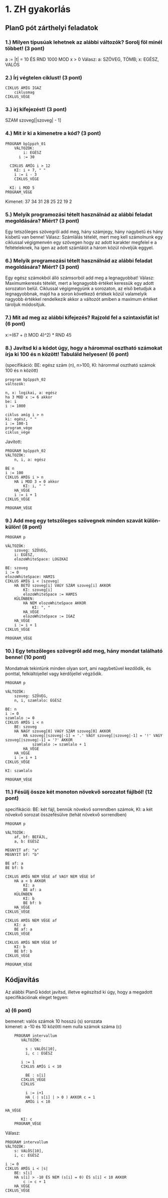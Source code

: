 # 1. ZH gyakorlás
## PlanG pót zárthelyi feladatok
### 1.) Milyen típusúak lehetnek az alábbi változók? Sorolj föl minél többet! (3 pont)
a := |t| = 10 ÉS RND 1000 MOD x > 0
Válasz: a: SZÖVEG, TÖMB; x: EGÉSZ, VALÓS
### 2.) Írj végtelen ciklust! (3 pont)
```Plang
CIKLUS AMÍG IGAZ
	ciklusmag
CIKLUS_VÉGE
```
### 3.) írj kifejezést! (3 pont)
SZAM szoveg\[\|szoveg\| - 1\]
### 4.) Mit ír ki a kimenetre a kód? (3 pont)
```Plang
PROGRAM bp1ppzh_01
	VÁLTOZÓK:
		i: EGÉSZ
	  i := 30

  CIKLUS AMÍG i > 12
    KI: i + 7, " "
    i := i - 3
	CIKLUS_VÉGE

  KI: i MOD 5
PROGRAM_VÉGE
```
Kimenet: 37 34 31 28 25 22 19 2
### 5.) Melyik programozási tételt használnád az alábbi feladat megoldására? Miért? (3 pont)
Egy tetszőleges szövegről add meg, hány számjegy, hány nagybetű és hány kisbetű van benne!
Válasz: Számlálás tételét, mert meg kell számolnunk egy ciklussal végigmenvén egy szövegen hogy az adott karakter megfelel e a feltételeknek, ha igen az adott számlálót a három közül növeljük eggyel.
### 6.) Melyik programozási tételt használnád az alábbi feladat megoldására? Miért? (3 pont)  
Egy egész számokból álló számsorból add meg a legnagyobbat!
Válasz: Maximumkeresés tételét, mert a legnagyobb értéket keressük egy adott sorozaton belül. Ciklussal végigmegyünk a sorozaton, az első betudjuk a legnagyobbnak, majd ha a soron következő értékek közül valamelyik nagyobb értékkel rendelkezik akkor a változót amiben a maximum értéket tároljuk módosítjuk.
### 7.) Mit ad meg az alábbi kifejezés? Rajzold fel a szintaxisfát is! (6 pont)
x:=(67 + (t MOD 4)^2) * RND 45
### 8.) Javítsd ki a kódot úgy, hogy a hárommal osztható számokat írja ki 100 és n között! Tabuláld helyesen! (6 pont)  
(specifikáció: BE: egész szám (n), n>100, KI: hárommal osztható számok 100 és n között)
```Plang
program bp1ppzh_02
változók:

n, x: logikai, a: egész
ha 3 MOD x := 6 akkor
be: i
i := 1000

ciklus amíg i > n
ki: egész, " "
i := 100-1
program_vége
ciklus_vége
```
Javított:
```Plang
PROGRAM bp1ppzh_02
VÁLTOZÓK:
	n, i, a: egész

BE n
i := 100
CIKLUS AMÍG i > n
	HA i MOD 3 = 0 akkor
		KI: i, " "
	HA_VÉGE
	i := i + 1
CIKLUS_VÉGE

PROGRAM_VÉGE
```
### 9.) Add meg egy tetszőleges szövegnek minden szavát külön-külön! (8 pont)
```Plang
PROGRAM p

VÁLTOZÓK:
	szoveg: SZÖVEG,
	i: EGÉSZ,
	elozoWhiteSpace: LOGIKAI

BE: szoveg
i := 0
elozoWhiteSpace: HAMIS
CIKLUS AMÍG i < |szoveg|
	HA BETŰ szoveg[i] VAGY SZÁM szoveg[i] AKKOR
		KI: szoveg[i]
		elozoWhiteSpace := HAMIS
	KÜLÖNBEN:
		HA NEM elozoWhiteSpace AKKOR
			KI: ", "
		HA_VÉGE
		elozoWhiteSpace := IGAZ
	HA_VÉGE
	i := i + 1
CIKLUS_VÉGE

PROGRAM_VÉGE
```
### 10.) Egy tetszőleges szövegről add meg, hány mondat található benne! (10 pont)
Mondatnak tekintünk minden olyan sort, ami nagybetűvel kezdődik, és ponttal, felkiáltójellel vagy kérdőjellel végződik.
```Plang
PROGRAM p

VÁLTOZÓK:
	szoveg: SZÖVEG,
	n, i, szamlalo: EGÉSZ

BE: n
i := 0
szamlalo := 0
CIKLUS AMÍG i < n
	BE: szoveg
	HA NAGY szoveg[0] VAGY SZÁM szoveg[0] AKKOR
		HA szoveg[|szoveg|-1] = '.' VAGY szoveg[|szoveg|-1] = '!' VAGY szoveg[|szoveg|-1] = '?' AKKOR
			szamlalo := szamlalo + 1
		HA_VÉGE
	HA_VÉGE
	i := i + 1
CIKLUS_VÉGE

KI: szamlalo

PROGRAM_VÉGE
```
### 11.) Fésülj össze két monoton növekvő sorozatot fájlból! (12 pont)
specifikáció: BE: két fájl, bennük növekvő sorrendben számok, KI: a két növekvő sorozat összefésülve (tehát növekvő sorrendben)
```Plang
PROGRAM p

VÁLTOZÓK:
	af, bf: BEFÁJL,
	a, b: EGÉSZ

MEGNYIT af: "a"
MEGNYIT bf: "b"

BE af: a
BE bf: b

CIKLUS AMÍG NEM VÉGE af VAGY NEM VÉGE bf
	HA a < b AKKOR
		KI: a
		BE af: a
	KÜLÖNBEN
		KI: b
		BE bf: b
	HA_VÉGE
CIKLUS_VÉGE

CIKLUS AMÍG NEM VÉGE af
	KI: a
	BE af: a
CIKLUS_VÉGE

CIKLUS AMÍG NEM VÉGE bf
	KI: b
	BE bf: b
CIKLUS_VÉGE

PROGRAM_VÉGE
```
## Kódjavítás
Az alábbi PlanG kódot javítsd, illetve egészítsd ki úgy, hogy a megadott specifikációnak eleget tegyen:
### a) (6 pont)
bemenet: valós számok 10 hosszú (s) sorozata  
kimenet: a -10 és 10 közötti nem nulla számok száma (c)
```Plang
    PROGRAM intervallum
       VÁLTOZÓK:

         s : VALÓS[10],
         i, c : EGÉSZ

       i := 1
       CIKLUS AMÍG i < 10

         BE : s[i]
       CIKLUS_VÉGE
       CIKLUS

         i := i+1
         HA ( | s[i] | > 0 ) AKKOR c = 1
         AMÍG i < 10

HA_VÉGE

       KI: c
    PROGRAM_VÉGE
```
Válasz:
```Plang
PROGRAM intervallum
VÁLTOZÓK:
	s: VALÓS[10],
	i, c: EGÉSZ

i := 0
CIKLUS AMÍG i < |s|
	BE: s[i]
	HA s[i] > -10 ÉS NEM (s[i] = 0) ÉS s[i] < 10 AKKOR
		c := c + 1
	HA_VÉGE
CIKLUS_VÉGE
```